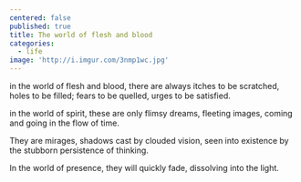 ```yaml
---
centered: false
published: true
title: The world of flesh and blood
categories:
  - life
image: 'http://i.imgur.com/3nmp1wc.jpg'
---
```

in the world of flesh and blood,
there are always itches to be scratched,
holes to be filled;
fears to be quelled,
urges to be satisfied.

in the world of spirit,
these are only flimsy dreams,
fleeting images,
coming and going
in the flow of time.

They are mirages,
shadows cast by clouded vision,
seen into existence
by the stubborn persistence of thinking.

In the world of presence,
they will quickly fade,
dissolving into the light.
